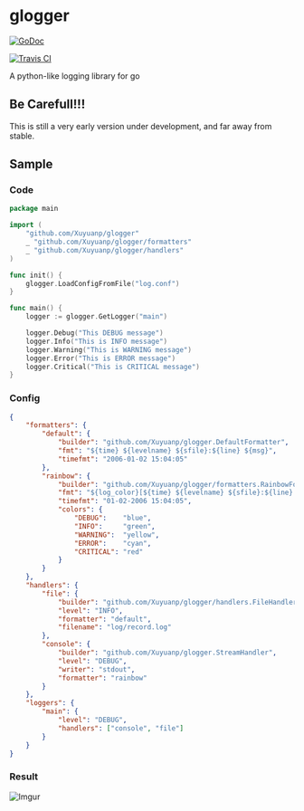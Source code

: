 glogger
=======

[![GoDoc](https://godoc.org/github.com/Xuyuanp/glogger?status.svg)](https://godoc.org/github.com/Xuyuanp/glogger)    

[![Travis CI](https://travis-ci.org/Xuyuanp/glogger.svg?branch=master)](https://travis-ci.org/Xuyuanp/glogger)

A python-like logging library for go

## Be Carefull!!!

This is still a very early version under development, and far away from stable.

## Sample

### Code

```go
package main

import (
    "github.com/Xuyuanp/glogger"
    _ "github.com/Xuyuanp/glogger/formatters"
    _ "github.com/Xuyuanp/glogger/handlers"
)

func init() {
    glogger.LoadConfigFromFile("log.conf")
}

func main() {
    logger := glogger.GetLogger("main")

    logger.Debug("This DEBUG message")
    logger.Info("This is INFO message")
    logger.Warning("This is WARNING message")
    logger.Error("This is ERROR message")
    logger.Critical("This is CRITICAL message")
}
```

### Config

```json
{
    "formatters": {
        "default": {
            "builder": "github.com/Xuyuanp/glogger.DefaultFormatter",
            "fmt": "${time} ${levelname} ${sfile}:${line} ${msg}",
            "timefmt": "2006-01-02 15:04:05"
        },
        "rainbow": {
            "builder": "github.com/Xuyuanp/glogger/formatters.RainbowFormatter",
            "fmt": "${log_color}[${time} ${levelname} ${sfile}:${line} ${func}] ${msg}",
            "timefmt": "01-02-2006 15:04:05",
            "colors": {
                "DEBUG":    "blue",
                "INFO":     "green",
                "WARNING":  "yellow",
                "ERROR":    "cyan",
                "CRITICAL": "red"
            }
        }
    },
    "handlers": {
        "file": {
            "builder": "github.com/Xuyuanp/glogger/handlers.FileHandler",
            "level": "INFO",
            "formatter": "default",
            "filename": "log/record.log"
        },
        "console": {
            "builder": "github.com/Xuyuanp/glogger.StreamHandler",
            "level": "DEBUG",
            "writer": "stdout",
            "formatter": "rainbow"
        }
    },
    "loggers": {
        "main": {
            "level": "DEBUG",
            "handlers": ["console", "file"]
        }
    }
}

```

### Result

![Imgur](http://i.imgur.com/xjWGUyC.png)
